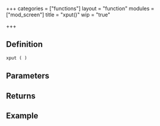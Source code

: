 +++
categories = ["functions"]
layout = "function"
modules = ["mod_screen"]
title = "xput()"
wip = "true"

+++

## Definition

    xput ( )

## Parameters

## Returns

## Example

```
```
